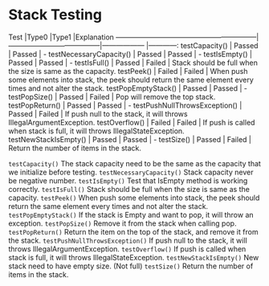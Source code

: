 # Stack Testing

Test						|Type0		|Type1		|Explanation
————————————————————|—————————————|—————— |————:
testCapacity() | Passed | Passed | -
testNecessaryCapacity() | Passed | Passed | -
testIsEmpty() | Passed | Passed | -
testIsFull() | Passed | Failed | Stack should be full when the size is same as the capacity.
testPeek() | Failed  | Failed | When push some elements into stack, the peek should return the same element every times and not alter the stack.
testPopEmptyStack() | Passed | Passed | -
testPopSize() | Passed | Failed | Pop will remove the top stack.
testPopReturn() | Passed | Passed | -
testPushNullThrowsException() | Passed | Failed | If push null to the stack, it will throws IllegalArgumentException.
testOverflow() | Failed | Failed | If push is called when stack is full, it will throws IllegalStateException.
testNewStackIsEmpty() | Passed | Passed | -
testSize() | Passed | Failed | Return the number of items in the stack.


``` testCapacity() ``` The stack capacity need to be the same as the capacity that we initialize before testing.
``` testNecessaryCapacity() ``` Stack capacity never be negative number.
``` testIsEmpty() ``` Test that IsEmpty method is working correctly.
``` testIsFull() ``` Stack should be full when the size is same as the capacity.
``` testPeek() ``` When push some elements into stack, the peek should return the same element every times and not alter the stack.
``` testPopEmptyStack() ``` If the stack is Empty and want to pop, it will throw an exception.
``` testPopSize() ``` Remove it from the stack when calling pop.
``` testPopReturn() ``` Return the item on the top of the stack, and remove it from the stack.
``` testPushNullThrowsException() ``` If push null to the stack, it will throws IllegalArgumentException.
``` testOverflow() ``` If push is called when stack is full, it will throws IllegalStateException.
``` testNewStackIsEmpty() ``` New stack need to have empty size. (Not full)
``` testSize() ``` Return the number of items in the stack.
